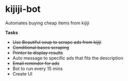  # kijiji-bot
Automates buying cheap items from kijiji<br>

**Tasks**
<ul>
<li>
  <strike>Use Beautiful soup to scrape ads from kijiji</strike>
</li>
<li>
  <strike>Conditional bases scraping</strike>
</li>
<li>
  <strike>Printer to display results</strike>
</li>
<li>
Auto message to specific ads that fits the description
</li>
<li>
<strike>Email reminder for ads</strike>
</li>
<li>
Bot to run every 15 mins
</li>
<li>
Create UI
</li>
</ul>
